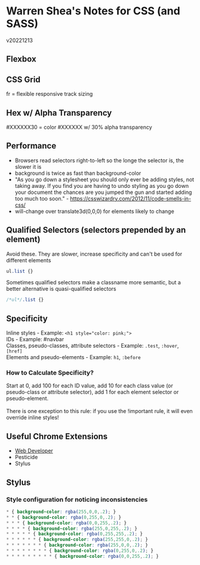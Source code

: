 # Warren Shea's Notes for CSS (and SASS)
v20221213

## Flexbox

## CSS Grid
fr = flexible responsive track sizing

## Hex w/ Alpha Transparency
#XXXXXX30 = color #XXXXXX w/ 30% alpha transparency

## Performance
* Browsers read selectors right-to-left so the longe the selector is, the slower it is
* background is twice as fast than background-color
* "As you go down a stylesheet you should only ever be adding styles, not taking away. If you find you are having to undo styling as you go down your document the chances are you jumped the gun and started adding too much too soon." - https://csswizardry.com/2012/11/code-smells-in-css/
* will-change over translate3d(0,0,0) for elements likely to change

## Qualified Selectors (selectors prepended by an element)
Avoid these. They are slower, increase specificity and can't be used for different elements
```css
ul.list {}
```
Sometimes qualified selectors make a classname more semantic, but a better alternative is quasi-qualified selectors
```css
/*ul*/.list {}
```

## Specificity
Inline styles - Example: `<h1 style="color: pink;">`<br>
IDs - Example: #navbar<br>
Classes, pseudo-classes, attribute selectors - Example: `.test`, `:hover`, `[href]`<br>
Elements and pseudo-elements - Example: `h1`, `:before`

### How to Calculate Specificity?
Start at 0, add 100 for each ID value, add 10 for each class value (or pseudo-class or attribute selector), add 1 for each element selector or pseudo-element.<br><br>
There is one exception to this rule: if you use the !important rule, it will even override inline styles!

## Useful Chrome Extensions

* [Web Developer](https://chrome.google.com/webstore/detail/web-developer/bfbameneiokkgbdmiekhjnmfkcnldhhm)
* Pesticide
* Stylus

## Stylus

### Style configuration for noticing inconsistencies
```css
* { background-color: rgba(255,0,0,.2); }
* * { background-color: rgba(0,255,0,.2); }
* * * { background-color: rgba(0,0,255,.2); }
* * * * { background-color: rgba(255,0,255,.2); }
* * * * * { background-color: rgba(0,255,255,.2); }
* * * * * * { background-color: rgba(255,255,0,.2); }
* * * * * * * { background-color: rgba(255,0,0,.2); }
* * * * * * * * { background-color: rgba(0,255,0,.2); }
* * * * * * * * * { background-color: rgba(0,0,255,.2); }
```